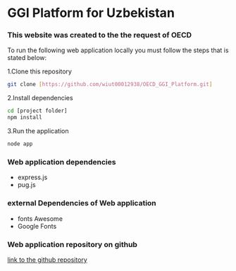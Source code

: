 # GGI Platform for Uzbekistan

###  This website was created to the the request of OECD 

To run the following web application locally  you must follow the steps that is stated below:

1.Clone this repository
```bash
git clone [https://github.com/wiut00012938/OECD_GGI_Platform.git]
```

2.Install dependencies
```bash
cd [project folder]
npm install
```

3.Run the application
```bash
node app
```

### Web application dependencies
- express.js
- pug.js

### external Dependencies of Web application
- fonts Awesome
- Google Fonts

### Web application repository on github
[link to the github repository](https://github.com/wiut00012938/OECD_GGI_Platform.git)

